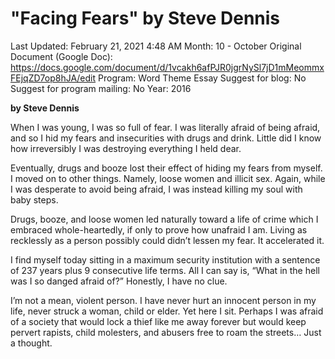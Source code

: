 # "Facing Fears" by Steve Dennis

Last Updated: February 21, 2021 4:48 AM
Month: 10 - October
Original Document (Google Doc): https://docs.google.com/document/d/1vcakh6afPJR0jgrNySl7jD1mMeommxFEjqZD7op8hJA/edit
Program: Word Theme Essay
Suggest for blog: No
Suggest for program mailing: No
Year: 2016

**by Steve Dennis**

When I was young, I was so full of fear. I was literally afraid of being afraid, and so I hid my fears and insecurities with drugs and drink. Little did I know how irreversibly I was destroying everything I held dear.

Eventually, drugs and booze lost their effect of hiding my fears from myself. I moved on to other things. Namely, loose women and illicit sex. Again, while I was desperate to avoid being afraid, I was instead killing my soul with baby steps.

Drugs, booze, and loose women led naturally toward a life of crime which I embraced whole-heartedly, if only to prove how unafraid I am. Living as recklessly as a person possibly could didn’t lessen my fear. It accelerated it.

I find myself today sitting in a maximum security institution with a sentence of 237 years plus 9 consecutive life terms. All I can say is, “What in the hell was I so danged afraid of?” Honestly, I have no clue.

I’m not a mean, violent person. I have never hurt an innocent person in my life, never struck a woman, child or elder. Yet here I sit. Perhaps I was afraid of a society that would lock a thief like me away forever but would keep pervert rapists, child molesters, and abusers free to roam the streets… Just a thought.